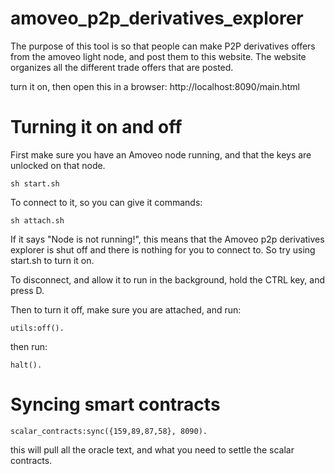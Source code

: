 amoveo_p2p_derivatives_explorer
=====

The purpose of this tool is so that people can make P2P derivatives offers from the amoveo light node, and post them to this website. The website organizes all the different trade offers that are posted.


turn it on, then open this in a browser: http://localhost:8090/main.html


Turning it on and off
=======

First make sure you have an Amoveo node running, and that the keys are unlocked on that node.

```
sh start.sh
```

To connect to it, so you can give it commands:
```
sh attach.sh
```
If it says "Node is not running!", this means that the Amoveo p2p derivatives explorer is shut off and there is nothing for you to connect to. So try using start.sh to turn it on.

To disconnect, and allow it to run in the background, hold the CTRL key, and press D.

Then to turn it off, make sure you are attached, and run:

```
utils:off().
```
then run:
```
halt().
```

Syncing smart contracts
============
```
scalar_contracts:sync({159,89,87,58}, 8090).
```

this will pull all the oracle text, and what you need to settle the scalar contracts.
